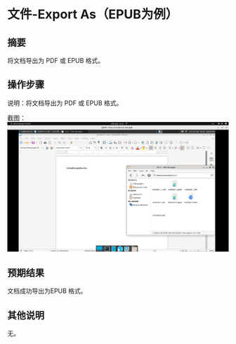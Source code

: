 # 文件-Export As（EPUB为例）

## 摘要

将文档导出为 PDF 或 EPUB 格式。

## 操作步骤

说明：将文档导出为 PDF 或 EPUB 格式。

截图：![image](./images/z12.png)

## 预期结果

文档成功导出为EPUB 格式。

## 其他说明

无。

